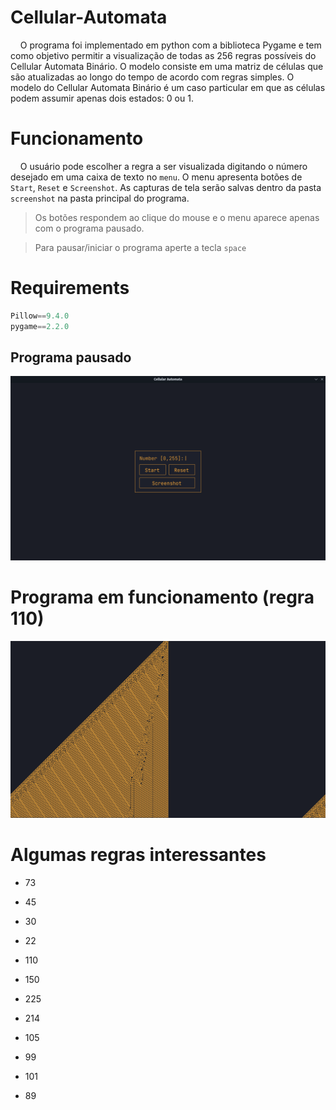 # Cellular-Automata

    O programa foi implementado em python com a biblioteca Pygame e tem como objetivo permitir a visualização de todas as 256 regras possíveis do Cellular Automata Binário. O modelo consiste em uma matriz de células que são atualizadas ao longo do tempo de acordo com regras simples. O modelo do Cellular Automata Binário é um caso particular em que as células podem assumir apenas dois estados: 0 ou 1.

# Funcionamento

    O usuário pode escolher a regra a ser visualizada digitando o número desejado em uma caixa de texto no `menu`. O menu apresenta botões de `Start`, `Reset` e `Screenshot`. As capturas de tela serão salvas dentro da pasta `screenshot` na pasta principal do programa.

> Os botões respondem ao clique do mouse e
> o menu aparece apenas com o programa pausado.

> Para pausar/iniciar o programa aperte a tecla `space`

# Requirements 

~~~python
Pillow==9.4.0
pygame==2.2.0
~~~

## Programa pausado

![](res/readme_imgs/img1.png)

# Programa em funcionamento (regra 110)

![](res/readme_imgs/110.png)

# Algumas regras interessantes

- 73

- 45

- 30

- 22

- 110

- 150

- 225

- 214

- 105

- 99

- 101

- 89
